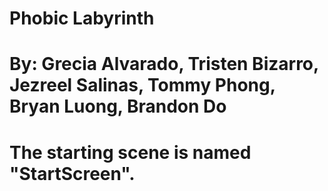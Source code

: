 # Phobic Labyrinth
# By: Grecia Alvarado, Tristen Bizarro, Jezreel Salinas, Tommy Phong, Bryan Luong, Brandon Do
#
# The starting scene is named "StartScreen".